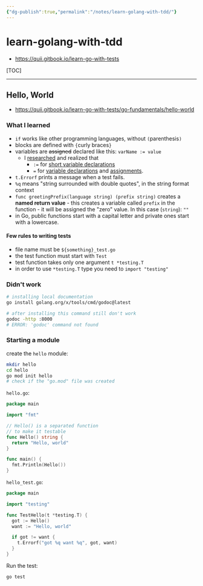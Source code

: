 ```yaml
---
{"dg-publish":true,"permalink":"/notes/learn-golang-with-tdd/"}
---
```


# learn-golang-with-tdd

- <https://quii.gitbook.io/learn-go-with-tests>

[TOC]

---


## Hello, World

- <https://quii.gitbook.io/learn-go-with-tests/go-fundamentals/hello-world>

### What I learned

- `if` works like other programming languages, without `(`parenthesis`)`
- blocks are defined with `{`curly braces`}`
- variables are ~~assigned~~ declared like this: `varName := value`
    - I [researched](https://stackoverflow.com/a/36513229/6354514) and realized that
        - ` := ` for [short variable declarations](https://go.dev/ref/spec#Short_variable_declarations)
        - ` = ` for [variable declarations](https://go.dev/ref/spec#Variable_declarations) and [assignments](https://go.dev/ref/spec#Assignment_statements).
- `t.Errorf` prints a message when a test fails.
- `%q` means "string surrounded with double quotes", in the string format context
- `func greetingPrefix(language string) (prefix string)` creates a **named return value**
      - this creates a variable called `prefix` in the function
          - it will be assigned the "zero" value. In this case (`string`): `""`
- in Go, public functions start with a capital letter and private ones start with a lowercase.

#### Few rules to writing tests

- file name must be `${something}_test.go`
- the test function must start with `Test`
- test function takes only one argument `t *testing.T`
- in order to use `*testing.T` type you need to `import "testing"`


### Didn't work

```bash
# installing local documentation
go install golang.org/x/tools/cmd/godoc@latest

# after installing this command still don't work
godoc -http :8000
# ERROR: 'godoc' command not found
```


### Starting a module

create the `hello` module:
```bash
mkdir hello
cd hello
go mod init hello
# check if the "go.mod" file was created
```

`hello.go`:
```go
package main

import "fmt"

// Hello() is a separated function
// to make it testable
func Hello() string {
  return "Hello, world"
}

func main() {
  fmt.Println(Hello())
}
```

`hello_test.go`:
```go
package main

import "testing"

func TestHello(t *testing.T) {
  got := Hello()
  want := "Hello, world"

  if got != want {
    t.Errorf("got %q want %q", got, want)
  }
}
```

Run the test:
```bash
go test
```

